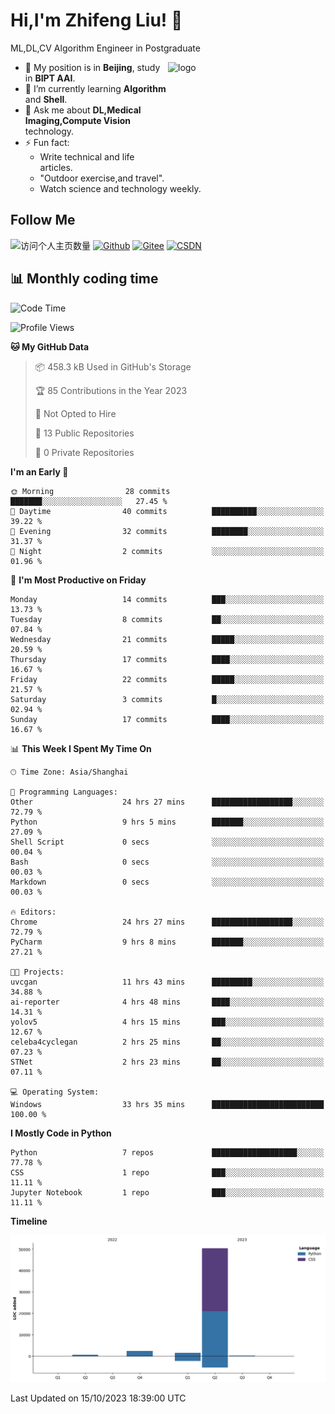 <!--
**stonedada/stonedada** is a ✨ _special_ ✨ repository because its `README.md` (this file) appears on your GitHub profile.

Here are some ideas to get you started:

- 🔭 I’m currently working on ...
- 🌱 I’m currently learning ...
- 👯 I’m looking to collaborate on ...
- 🤔 I’m looking for help with ...
- 💬 Ask me about ...
- 📫 How to reach me: ...
- 😄 Pronouns: ...
- ⚡ Fun fact: ...
-->
# Hi,I'm Zhifeng Liu! 👋
ML,DL,CV Algorithm Engineer in Postgraduate

<img src="https://github-readme-stats-git-masterrstaa-rickstaa.vercel.app/api?username=stonedada&show_icons=true&count_private=true&theme=vue" alt="logo" height="160" align="right" width="50%" />

- 🔭 My position is in **Beijing**, study in **BIPT AAI**.
- 🌱 I’m currently learning **Algorithm** and **Shell**.
- 💬 Ask me about **DL,Medical Imaging,Compute Vision** technology.
- ⚡ Fun fact: 
  - Write technical and life articles.
  - "Outdoor exercise,and travel".
  - Watch science and technology weekly.

## Follow Me
![访问个人主页数量](https://komarev.com/ghpvc/?username=stonedada&color=green)
[![Github](https://img.shields.io/github/followers/stonedada?label=Github&style=social)](https://github.com/stonedada)
[![Gitee](https://img.shields.io/badge/-Gitee-EA4335?style=flat-square&logo=Gitee&logoColor=white)](https://gitee.com/liu-shitou)
[![CSDN](https://img.shields.io/badge/-CSDN-c14438?style=flat-square&logo=C&logoColor=white)](https://blog.csdn.net/weixin_43913261?type=blog)
<!--
## GitHub Infos

<img src="https://github-profile-trophy.vercel.app/?username=stonedada&theme=flat&column=7" alt="logo" height="160" align="center" style="margin: auto;" />
[![GitHub Streak](https://github-readme-streak-stats.herokuapp.com/?user=stonedada&theme=vue)](https://github.com/stonedada)

<a href="https://github.com/stonedada">
  <img src="https://github-readme-stats-git-masterrstaa-rickstaa.vercel.app/api/top-langs/?username=stonedada&layout=compact&theme=vue" />
</a>

[![Anser's wakatime stats](https://github-readme-stats.vercel.app/api/wakatime?username=stonedada&layout=compact&custom_title=Wakatime%20Stats%20(this%20week))](https://wakatime.com/@stonedada)
-->

## :bar_chart: Monthly coding time

<!--START_SECTION:waka-->
![Code Time](http://img.shields.io/badge/Code%20Time-488%20hrs%2043%20mins-blue)

![Profile Views](http://img.shields.io/badge/Profile%20Views-0-blue)

**🐱 My GitHub Data** 

> 📦 458.3 kB Used in GitHub's Storage 
 > 
> 🏆 85 Contributions in the Year 2023
 > 
> 🚫 Not Opted to Hire
 > 
> 📜 13 Public Repositories 
 > 
> 🔑 0 Private Repositories 
 > 
**I'm an Early 🐤** 

```text
🌞 Morning                28 commits          ███████░░░░░░░░░░░░░░░░░░   27.45 % 
🌆 Daytime                40 commits          ██████████░░░░░░░░░░░░░░░   39.22 % 
🌃 Evening                32 commits          ████████░░░░░░░░░░░░░░░░░   31.37 % 
🌙 Night                  2 commits           ░░░░░░░░░░░░░░░░░░░░░░░░░   01.96 % 
```
📅 **I'm Most Productive on Friday** 

```text
Monday                   14 commits          ███░░░░░░░░░░░░░░░░░░░░░░   13.73 % 
Tuesday                  8 commits           ██░░░░░░░░░░░░░░░░░░░░░░░   07.84 % 
Wednesday                21 commits          █████░░░░░░░░░░░░░░░░░░░░   20.59 % 
Thursday                 17 commits          ████░░░░░░░░░░░░░░░░░░░░░   16.67 % 
Friday                   22 commits          █████░░░░░░░░░░░░░░░░░░░░   21.57 % 
Saturday                 3 commits           █░░░░░░░░░░░░░░░░░░░░░░░░   02.94 % 
Sunday                   17 commits          ████░░░░░░░░░░░░░░░░░░░░░   16.67 % 
```


📊 **This Week I Spent My Time On** 

```text
🕑︎ Time Zone: Asia/Shanghai

💬 Programming Languages: 
Other                    24 hrs 27 mins      ██████████████████░░░░░░░   72.79 % 
Python                   9 hrs 5 mins        ███████░░░░░░░░░░░░░░░░░░   27.09 % 
Shell Script             0 secs              ░░░░░░░░░░░░░░░░░░░░░░░░░   00.04 % 
Bash                     0 secs              ░░░░░░░░░░░░░░░░░░░░░░░░░   00.03 % 
Markdown                 0 secs              ░░░░░░░░░░░░░░░░░░░░░░░░░   00.03 % 

🔥 Editors: 
Chrome                   24 hrs 27 mins      ██████████████████░░░░░░░   72.79 % 
PyCharm                  9 hrs 8 mins        ███████░░░░░░░░░░░░░░░░░░   27.21 % 

🐱‍💻 Projects: 
uvcgan                   11 hrs 43 mins      █████████░░░░░░░░░░░░░░░░   34.88 % 
ai-reporter              4 hrs 48 mins       ████░░░░░░░░░░░░░░░░░░░░░   14.31 % 
yolov5                   4 hrs 15 mins       ███░░░░░░░░░░░░░░░░░░░░░░   12.67 % 
celeba4cyclegan          2 hrs 25 mins       ██░░░░░░░░░░░░░░░░░░░░░░░   07.23 % 
STNet                    2 hrs 23 mins       ██░░░░░░░░░░░░░░░░░░░░░░░   07.11 % 

💻 Operating System: 
Windows                  33 hrs 35 mins      █████████████████████████   100.00 % 
```

**I Mostly Code in Python** 

```text
Python                   7 repos             ███████████████████░░░░░░   77.78 % 
CSS                      1 repo              ███░░░░░░░░░░░░░░░░░░░░░░   11.11 % 
Jupyter Notebook         1 repo              ███░░░░░░░░░░░░░░░░░░░░░░   11.11 % 
```



**Timeline**

![Lines of Code chart](https://raw.githubusercontent.com/stonedada/stonedada/main/assets/bar_graph.png)


 Last Updated on 15/10/2023 18:39:00 UTC
<!--END_SECTION:waka-->